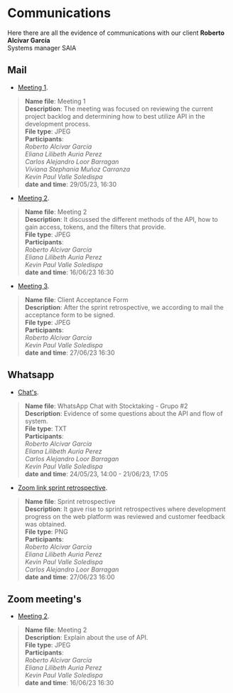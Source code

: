 # Communications  
Here there are all the evidence of communications with our client 
**Roberto Alcívar García**  
Systems manager SAIA  

## Mail  
- [Meeting 1](https://github.com/eauria12/Stocktaking-G2/blob/cliente-servidor/Communications/Mails/Meeting%201.jpeg).  
> **Name file**: Meeting 1  
> **Description**: The meeting was focused on reviewing the current project backlog and determining how to best utilize API in the development process.    
> **File type**: JPEG  
> **Participants**:  
_Roberto Alcívar García_  
_Eliana Lilibeth Auria Perez_  
_Carlos Alejandro Loor Barragan_  
_Viviana Stephania Muñoz Carranza_  
_Kevin Paul Valle Soledispa_  
> **date and time**: 29/05/23, 16:30  
-  [Meeting 2](https://github.com/eauria12/Stocktaking-G2/blob/cliente-servidor/Communications/Mails/Meeting%202.jpeg).  
> **Name file**: Meeting 2  
> **Description**:  It discussed the different methods of the API, how to gain access, tokens, and the filters that provide.  
> **File type**: JPEG  
> **Participants**:  
_Roberto Alcívar García_  
_Eliana Lilibeth Auria Perez_  
_Kevin Paul Valle Soledispa_  
> **date and time**: 16/06/23 16:30  
-  [Meeting 3](https://github.com/eauria12/Stocktaking-G2/blob/cliente-servidor/Communications/Mails/Client%20Acceptance%20Form.jpeg).  
> **Name file**: Client Acceptance Form  
> **Description**:  After the sprint retrospective, we according to mail the acceptance form to be signed.  
> **File type**: JPEG  
> **Participants**:  
_Roberto Alcívar García_    
_Kevin Paul Valle Soledispa_    
> **date and time**: 27/06/23 16:30  

## Whatsapp  
-  [Chat's](https://github.com/eauria12/Stocktaking-G2/blob/cliente-servidor/Communications/Whatsapp/WhatsApp%20Chat%20with%20Stocktaking%20-%20Grupo%20%232.txt).  
> **Name file**: WhatsApp Chat with Stocktaking - Grupo #2  
> **Description**:  Evidence of some questions about the API and flow of system.  
> **File type**: TXT  
> **Participants**:  
_Roberto Alcívar García_  
_Eliana Lilibeth Auria Perez_  
_Carlos Alejandro Loor Barragan_  
_Kevin Paul Valle Soledispa_  
> **date and time**: 24/05/23, 14:00 - 21/06/23, 17:05  
-  [Zoom link sprint retrospective](https://github.com/eauria12/Stocktaking-G2/blob/cliente-servidor/Communications/Whatsapp/Sprint%20retrospective.png).  
> **Name file**: Sprint retrospective   
> **Description**: It gave rise to sprint retrospectives where development progress on the web platform was reviewed and customer feedback was obtained.    
> **File type**: PNG  
> **Participants**:  
_Roberto Alcívar García_  
_Eliana Lilibeth Auria Perez_  
_Kevin Paul Valle Soledispa_  
_Carlos Alejandro Loor Barragan_  
> **date and time**: 27/06/23 16:00   

## Zoom meeting's  
-  [Meeting 2](https://github.com/eauria12/Stocktaking-G2/blob/cliente-servidor/Communications/Zoom%20meeting's/Meeting%202.jpeg).  
> **Name file**: Meeting 2  
> **Description**:  Explain about the use of API.  
> **File type**: JPEG  
> **Participants**:  
_Roberto Alcívar García_  
_Eliana Lilibeth Auria Perez_  
_Kevin Paul Valle Soledispa_  
> **date and time**: 16/06/23 16:30  
